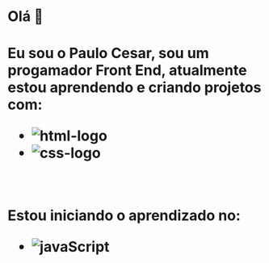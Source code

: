  <h1>Olá 👋<h1/>

Eu sou o Paulo Cesar, sou um progamador Front End, atualmente estou aprendendo e criando projetos com:
<br>
- <img src="https://img.shields.io/badge/HTML5-E34F26?style=for-the-badge&logo=html5&logoColor=white" alt="html-logo"/>
 
- <img src="https://img.shields.io/badge/CSS3-1572B6?style=for-the-badge&logo=css3&logoColor=white" alt="css-logo"/>
<br>

Estou iniciando o aprendizado no:
<br>

- <img src="https://img.shields.io/badge/JavaScript-323330?style=for-the-badge&logo=javascript&logoColor=F7DF1E" alt="javaScript"/>



